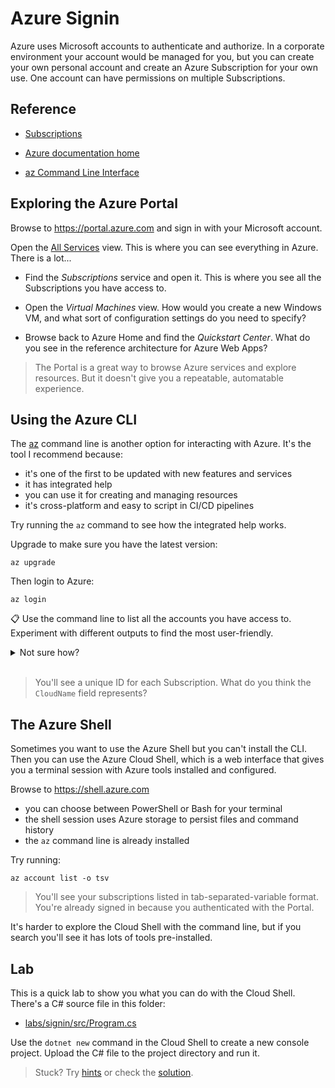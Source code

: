 # Azure Signin

Azure uses Microsoft accounts to authenticate and authorize. In a corporate environment your account would be managed for you, but you can create your own personal account and create an Azure Subscription for your own use. One account can have permissions on multiple Subscriptions.

## Reference

- [Subscriptions](https://docs.microsoft.com/en-gb/learn/modules/configure-subscriptions/3-implement-azure-subscriptions)

- [Azure documentation home](https://docs.microsoft.com/en-gb/azure/?product=popular)

- [az Command Line Interface](https://docs.microsoft.com/en-us/cli/azure/reference-index?view=azure-cli-latest)


## Exploring the Azure Portal

Browse to https://portal.azure.com and sign in with your Microsoft account.

Open the [All Services](https://portal.azure.com/#allservices) view. This is where you can see everything in Azure. There is a lot...

- Find the _Subscriptions_ service and open it. This is where you see all the Subscriptions you have access to.

- Open the _Virtual Machines_ view. How would you create a new Windows VM, and what sort of configuration settings do you need to specify?

- Browse back to Azure Home and find the _Quickstart Center_. What do you see in the reference architecture for Azure Web Apps?

> The Portal is a great way to browse Azure services and explore resources. But it doesn't give you a repeatable, automatable experience. 


## Using the Azure CLI

The [az](https://docs.microsoft.com/en-us/cli/azure/) command line is another option for interacting with Azure. It's the tool I recommend because:

- it's one of the first to be updated with new features and services
- it has integrated help
- you can use it for creating and managing resources
- it's cross-platform and easy to script in CI/CD pipelines

Try running the `az` command to see how the integrated help works.

Upgrade to make sure you have the latest version:

```
az upgrade
```

Then login to Azure:

```
az login
```

📋 Use the command line to list all the accounts you have access to. Experiment with different outputs to find the most user-friendly.

<details>
  <summary>Not sure how?</summary>

This shows your account and Subscriptions:

```
az account list
```

And use the `-o` or `--output` flag to change between JSON, YAML and table formats:

```
az account list -o table
```

</details><br/>

> You'll see a unique ID for each Subscription. What do you think the `CloudName` field represents?

## The Azure Shell

Sometimes you want to use the Azure Shell but you can't install the CLI. Then you can use the Azure Cloud Shell, which is a web interface that gives you a terminal session with Azure tools installed and configured.

Browse to https://shell.azure.com

- you can choose between PowerShell or Bash for your terminal
- the shell session uses Azure storage to persist files and command history
- the `az` command line is already installed

Try running:

```
az account list -o tsv
```

> You'll see your subscriptions listed in tab-separated-variable format. You're already signed in because you authenticated with the Portal.

It's harder to explore the Cloud Shell with the command line, but if you search you'll see it has lots of tools pre-installed. 

## Lab

This is a quick lab to show you what you can do with the Cloud Shell. There's a C# source file in this folder:

- [labs/signin/src/Program.cs](./src/Program.cs)

Use the `dotnet new` command in the Cloud Shell to create a new console project. Upload the C# file to the project directory and run it.

> Stuck? Try [hints](hints.md) or check the [solution](solution.md).
